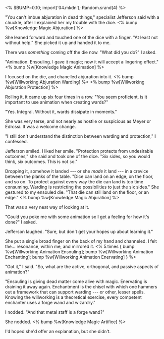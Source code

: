 <% $BUMP=0.10; import('04.mkdn'); Random.srand(4) %>

<!-- # -->

"You can't imbue abjuration in dead things," specialist Jefferson
said with a chuckle, after I explained her my trouble with the dice.
<% bump %w[Knowledge Magic Abjuration] %>

She leaned forward and touched one of the dice with a finger. "At least
not without help." She picked it up and handed it to me.

There was _something_ coming off the die now. "What did you do?" I asked.

"Animation. Ensouling. I gave it magic; now it will accept a lingering effect."
<% bump %w[Knowledge Magic Animation] %>

I focused on the die, and chanelled abjuration into it.
<% bump %w[Willworking Abjuration Warding] %>
<% bump %w[Willworking Abjuration Protection] %>

Rolling it, it came up six four times in a row. "You seem proficient, is it
important to use animation when creating wards?"

"Yes. Integral. Without it, wards dissipate in moments."

She was very terse, and not nearly as hostile or suspicious as Meyer or Edrossi.
It was a welcome change.

"I still don't understand the distinction between warding and protection," I confessed.

Jefferson smiled. I liked her smile. "Protection protects from undesirable outcomes,"
she said and took one of the dice. "Six sides, so you would think, six outcomes. This is
not so."

Dropping it, somehow it landed --- or she _made_ it land --- in a crevice between the
planks of the table. "Dice can land on an edge, on the floor, and so on. To protect against
every way the die can land is too time consuming. Warding is restricting the possibilities to
just the six sides." She gestured to my ensouled die. "That die can still land on the floor,
or an edge."
<% bump %w[Knowledge Magic Abjuration] %>

That was a very neat way of looking at it.

"Could you poke me with some animation so I get a feeling for how it's done?" I asked.

Jefferson laughed. "Sure, but don't get your hopes up about learning it."

She put a single broad finger on the back of my hand and channeled. I felt the... resonance,
within me, and mirrored it.
<% 5.times { bump %w[Willworking Animation Ensouling];
bump %w[Willworking Animation Enchanting]; bump %w[Willworking Animation Enervating] } %>

"Got it," I said. "So, what are the active, orthogonal, and passive aspects of animation?"

"Ensouling is giving dead matter come alive with magic. Enervating is draining it away again.
Enchantment is the chisel with which one hammers out a framework that can support warding --- or
other, lesser spells. Knowing the willworking is a theoretical exercise, every competent
enchanter uses a forge wand and wizardry."

I nodded. "And that metal staff is a forge wand?"

She nodded.
<% bump %w[Knowledge Magic Artifice] %>

I'd hoped she'd offer an explanation, but she didn't.




